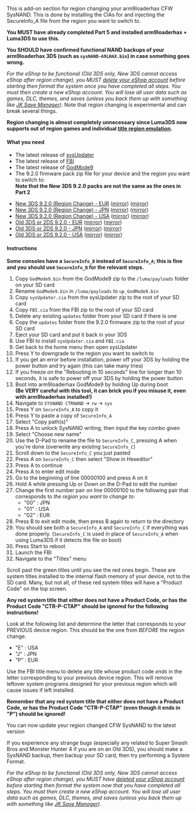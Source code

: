 This is add-on section for region changing your arm9loaderhax CFW SysNAND. This is done by installing the CIAs for and injecting the SecureInfo_A file from the region you want to switch to.

**You MUST have already completed Part 5 and installed arm9loaderhax + Luma3DS to use this.**

**You SHOULD have confirmed functional NAND backups of your arm9loaderhax 3DS (such as `sysNAND-A9LHAX.bin`) in case something goes wrong.**

*For the eShop to be functional (Old 3DS only, New 3DS cannot access eShop after region change), you MUST [delete your eShop account](http://en-americas-support.nintendo.com/app/answers/detail/a_id/74/~/how-to-delete-a-nintendo-eshop-account) before starting then format the system once you have completed all steps. You must then create a new eShop account. You will lose all user data such as games, DLC, themes, and saves (unless you back them up with something like [JK Save Manager](https://gbatemp.net/threads/413143/)).*
Note that region changing is experimental and can break several things.

**Region changing is almost completely unnecessary since Luma3DS now supports out of region games and individual [title region emulation](https://github.com/AuroraWright/Luma3DS/wiki/Options-and-usage).**

#### What you need

* The latest release of [sysUpdater](https://github.com/profi200/sysUpdater/releases)
* The latest release of [FBI](https://github.com/Steveice10/FBI/releases)
* The latest release of [GodMode9](https://github.com/d0k3/GodMode9/releases/)
* The 9.2.0 firmware pack zip file for your device and the region you want to switch to:    
**Note that the New 3DS 9.2.0 packs are not the same as the ones in Part 2**
 +    <a href="magnet:?xt=urn:btih:f233112c655f5c33a7108b39e24b7874ea469239&dn=9.2.0-20E%28Full%29_n3DS_RegionChange.zip">New 3DS 9.2.0 (Region Change) - EUR</a> ([mirror](https://mega.nz/#!Rg8XlZaR!-q7Xe_GHyt2MEWrLzKc3rxY2fE47QMFk-VN_3PE5i4w)) ([mirror](https://drive.google.com/file/d/0BzPfvjeuhqoDSDdEY1d1Zkg3eDg/view?usp=sharing))    
 +    <a href="magnet:?xt=urn:btih:58f4fde808f204c1a8276e8777c4103442ebf0db&dn=9.2.0-20J%28Full%29_n3DS_RegionChange.zip">New 3DS 9.2.0 (Region Change) - JPN</a> ([mirror](https://mega.nz/#!x0c3CKBA!zJCScD9i_pVyu3s35N8ap4nLLC6M0GmDyz_VdNunGms)) ([mirror](https://drive.google.com/file/d/0BzPfvjeuhqoDTHlWNmlKaFRBM2s/view?usp=sharing))    
 +    <a href="magnet:?xt=urn:btih:82b2359e3f20edf922887b93ee73ed745e036f4e&dn=9.2.0-20U%28Full%29_n3DS_RegionChange.zip">New 3DS 9.2.0 (Region Change) - USA</a> ([mirror](https://mega.nz/#!1oc0XASa!kAeUYyKEKFwdnE31c2hNHjvavSkE5HThDNLpMqXHH4o)) ([mirror](https://drive.google.com/file/d/0BzPfvjeuhqoDUURZUmc2d0VSVW8/view?usp=sharing))    
 +    <a href="magnet:?xt=urn:btih:844006eb64474c115bd5b847f6c59d333be3397a&dn=9.2.0-20E%28Full%29.zip">Old 3DS or 2DS 9.2.0 - EUR</a> ([mirror](https://mega.nz/#!xh0wCRYQ!AaxVlej5jG4YPthojiI403alEtYfrkqq4FfdTy10EcU)) ([mirror](https://drive.google.com/file/d/0BzPfvjeuhqoDT0oxaGxPSmJ5Rlk/view?usp=sharing))    
 +    <a href="magnet:?xt=urn:btih:bb27a53a524276b6527d3b139395b2afc7affe1a&dn=9.2.0-20J%28Full%29.zip">Old 3DS or 2DS 9.2.0 - JPN</a> ([mirror](https://mega.nz/#!dxMUgTDL!sWvpVP4yWL_H66sOMG9VCJh3xMGG0_GgaX22gTpRE24)) ([mirror](https://drive.google.com/file/d/0BzPfvjeuhqoDNnNrXzh4UlFPNzQ/view?usp=sharing))    
 +    <a href="magnet:?xt=urn:btih:940d6479a3972a99daeb85c499f0d6e4e24a2c8b&dn=9.2.0-20U%28Full%29.zip">Old 3DS or 2DS 9.2.0 - USA</a> ([mirror](https://mega.nz/#!VsMTFDIR!-TfpWoCcCNEky-EfWHFDb1Cf6Ob0VJL0oF01J2YD2Cs)) ([mirror](https://drive.google.com/file/d/0BzPfvjeuhqoDRVY4YWVsMjVqTkU/view?usp=sharing))

#### Instructions

**Some consoles have a `SecureInfo_B` instead of `SecureInfo_A`; this is fine and you should use `SecureInfo_B` for the relevant steps.**    

1. Copy `GodMode9.bin` from the GodMode9 zip to the `/luma/payloads` folder on your SD card
1. Rename `GodMode9.bin` in `/luma/payloads` to `up_GodMode9.bin`
1. Copy `sysUpdater.cia` from the sysUpdater zip to the root of your SD card
1. Copy `FBI.cia` from the FBI zip to the root of your SD card
2. Delete any existing `updates` folder from your SD card if there is one
3. Copy the `updates` folder from the 9.2.0 firmware zip to the root of your SD card
4. Eject your SD card and put it back in your 3DS
5. Use FBI to install `sysUpdater.cia` and `FBI.cia`
6. Get back to the home menu then open sysUpdater
7. Press Y to downgrade to the region you want to switch to
11. If you get an error before installation, power off your 3DS by holding the power button and try again (this can take many tries)
13. If you freeze on the "Rebooting in 10 seconds" line for longer than 10 seconds, it is safe to power off your 3DS by holding the power button
5. Boot into arm9loaderhax GodMode9 by holding Up during boot    
**(Be VERY careful with this tool, it can brick you if you misuse it, even with arm9loaderhax installed!)**
14. Navigate to `SYSNAND CTRNAND` -> `rw` -> `sys`
15. Press Y on `SecureInfo_A` to copy it
16. Press Y to paste a copy of `SecureInfo_A`
17. Select "Copy path(s)"
18. Press A to unlock SysNAND writing, then input the key combo given
20. Select "Choose new name"
20. Use the D-Pad to rename the file to `SecureInfo_C`, pressing A when you're done (overwrite any existing `SecureInfo_C`)
18. Scroll down to the `SecureInfo_C` you just pasted
21. Press A on `SecureInfo_C` then select "Show in Hexeditor"
22. Press A to continue
23. Press A to enter edit mode
11. Go to the beginning of line 00000100 and press A on it
12. Hold A while pressing Up or Down on the D-Pad to edit the number
13. Change the first number pair on line 00000100 to the following pair that corresponds to *the region you want to change to*:
    - "00" : JPN
    - "01" : USA
    - "02" : EUR
13. Press B to exit edit mode, then press B again to return to the directory
19. You should see both a `SecureInfo_A` and `SecureInfo_C` if everything was done properly. (`SecureInfo_C` is used in place of `SecureInfo_A` when using Luma3DS if it detects the file on boot)
16. Press Start to reboot
11. Launch the FBI
12. Navigate to the "Titles" menu

Scroll past the green titles until you see the red ones begin. These are system titles installed to the internal flash memory of your device, not to the SD card. Many, but not all, of these red system titles will have a "Product Code" on the top screen.

**Any red system title that either does not have a Product Code, or has the Product Code "CTR-P-CTAP" should be ignored for the following instructions!**

Look at the following list and determine the letter that corresponds to your PREVIOUS device region. This should be the one from *BEFORE* the region change.

+ "E" : USA
+ "J" : JPN
+ "P" : EUR

Use the FBI title menu to delete any title whose product code *ends* in the letter corresponding to your previous device region. This will remove leftover system programs designed for your previous region which will cause issues if left installed.

**Remember that any red system title that either does not have a Product Code, or has the Product Code "CTR-P-CTAP" (even though it ends in "P") should be ignored!**

You can now update your region changed CFW SysNAND to the latest version

If you experience any strange bugs (especially any related to Super Smash Bros and Monster Hunter 4 if you are on an Old 3DS), you should make a SysNAND backup, then backup your SD card, then try performing a System Format.

*For the eShop to be functional (Old 3DS only, New 3DS cannot access eShop after region change), you MUST have [deleted your eShop account](http://en-americas-support.nintendo.com/app/answers/detail/a_id/74/~/how-to-delete-a-nintendo-eshop-account) before starting then format the system now that you have completed all steps. You must then create a new eShop account. You will lose all user data such as games, DLC, themes, and saves (unless you back them up with something like [JK Save Manager](https://gbatemp.net/threads/413143/)).*
